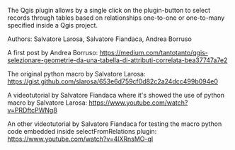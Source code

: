The Qgis plugin allows by a single click on the plugin-button to select records through tables based on relationships one-to-one or one-to-many specified inside a Qgis project.

Authors: Salvatore Larosa, Salvatore Fiandaca, Andrea Borruso

A first post by Andrea Borruso:
https://medium.com/tantotanto/qgis-selezionare-geometrie-da-una-tabella-di-attributi-correlata-bea37747a7e2

The original python macro by Salvatore Larosa:
https://gist.github.com/slarosa/653e6d759cf0d82c2a24dcc499b094e0

A videotutorial by Salvatore Fiandaca where it's showed the use of python macro by Salvatore Larosa:
https://www.youtube.com/watch?v=PRDftcPWNg8

An other videotutorial by Salvatore Fiandaca for testing the macro python code embedded inside selectFromRelations plugin:
https://www.youtube.com/watch?v=4lXRnsMO-qI
